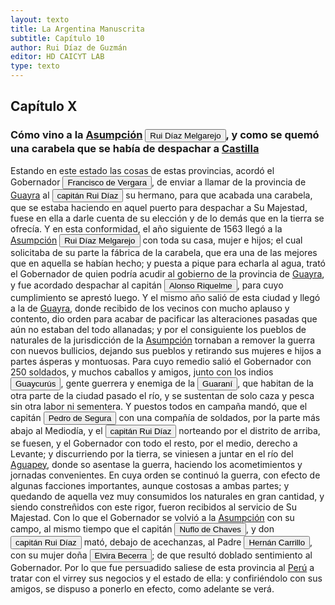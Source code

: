 ```yaml
---
layout: texto
title: La Argentina Manuscrita
subtitle: Capítulo 10
author: Rui Díaz de Guzmán
editor: HD CAICYT LAB
type: texto
---
```


## Capítulo X
### Cómo vino a la <a href="https://recogito.pelagios.org/document/wzqxhk0h3vpikm/part/1/edit#954a4f15-bcc9-4746-827b-e6d4ac2dadca" target="_blank">Asumpción</a> <button class="balloon" data-balloon-pos="up" data-balloon-length="large" data-balloon="conqueror,explorer,colonizer">Rui Díaz Melgarejo</button>, y como se quemó una carabela que se había de despachar a <a href="https://recogito.pelagios.org/document/wzqxhk0h3vpikm/part/1/edit#aa2810c8-d117-4218-a1da-71beb11d3d5a" target="_blank">Castilla</a>


Estando en este estado las cosas de estas provincias, acordó el Gobernador <button class="balloon" data-balloon-pos="up" data-balloon-length="large" data-balloon="conqueror,explorer,colonizer">Francisco de Vergara</button>, de enviar a llamar de la provincia de <a href="https://recogito.pelagios.org/document/wzqxhk0h3vpikm/part/1/edit#0ec95c49-795b-49bf-ad7c-9ced6d3b879a" target="_blank">Guayra</a> al <button class="balloon" data-balloon-pos="up" data-balloon-length="large" data-balloon="conqueror,colonizer,explorer">capitán Rui Díaz</button> su hermano, para que acabada una carabela, que se estaba haciendo en aquel puerto para despachar a Su Majestad, fuese en ella a darle cuenta de su elección y de lo demás que en la tierra se ofrecía. Y en esta conformidad, el año siguiente de 1563 llegó a la <a href="https://recogito.pelagios.org/document/wzqxhk0h3vpikm/part/1/edit#5e0321ec-a97a-4af0-90cf-3e11e1eb7c28" target="_blank">Asumpción</a> <button class="balloon" data-balloon-pos="up" data-balloon-length="large" data-balloon="conqueror,explorer,colonizer">Rui Díaz Melgarejo</button> con toda su casa, mujer e hijos; el cual solicitaba de su parte la fábrica de la carabela, que era una de las mejores que en aquella se habían hecho; y puesta a pique para echarla al agua, trató el Gobernador de quien podría acudir al gobierno de la provincia de <a href="https://recogito.pelagios.org/document/wzqxhk0h3vpikm/part/1/edit#b65fe4ad-c751-4594-9784-f4d228327da4" target="_blank">Guayra</a>, y fue acordado despachar al capitán <button class="balloon" data-balloon-pos="up" data-balloon-length="large" data-balloon="conqueror,explorer,colonizer">Alonso Riquelme</button>, para cuyo cumplimiento se aprestó luego. Y el mismo año salió de esta ciudad y llegó a la de <a href="https://recogito.pelagios.org/document/wzqxhk0h3vpikm/part/1/edit#f7ca0cac-cfff-42af-ab17-1d31715ee18b" target="_blank">Guayra</a>, donde recibido de los vecinos con mucho aplauso y contento, dio orden para acabar de pacificar las alteraciones pasadas que aún no estaban del todo allanadas; y por el consiguiente los pueblos de naturales de la jurisdicción de la <a href="https://recogito.pelagios.org/document/wzqxhk0h3vpikm/part/1/edit#c8032804-16c5-4fe7-8f15-1def99fe8719" target="_blank">Asumpción</a> tornaban a remover la guerra con nuevos bullicios, dejando sus pueblos y retirando sus mujeres e hijos a partes ásperas y montuosas. Para cuyo remedio salió el Gobernador con 250 soldados, y muchos caballos y amigos, junto con los indios <button class="balloon" data-balloon-pos="up" data-balloon-length="large" data-balloon="tribe">Guaycurús</button>, gente guerrera y enemiga de la <button class="balloon" data-balloon-pos="up" data-balloon-length="large" data-balloon="tribe">Guaraní</button>, que habitan de la otra parte de la ciudad pasado el río, y se sustentan de solo caza y pesca sin otra labor ni sementera. Y puestos todos en campaña mandó, que el capitán <button class="balloon" data-balloon-pos="up" data-balloon-length="large" data-balloon="conqueror,explorer,colonizer">Pedro de Segura</button> con una compañía de soldados, por la parte más abajo al Mediodía, y el <button class="balloon" data-balloon-pos="up" data-balloon-length="large" data-balloon="conqueror,colonizer,explorer">capitán Rui Díaz</button> norteando por el distrito de arriba, se fuesen, y el Gobernador con todo el resto, por el medio, derecho a Levante; y discurriendo por la tierra, se viniesen a juntar en el río del <a href="https://recogito.pelagios.org/document/wzqxhk0h3vpikm/part/1/edit#1a6a22b8-0d5a-47ef-97ca-70d58156a3e0" target="_blank">Aguapey</a>, donde so asentase la guerra, haciendo los acometimientos y jornadas convenientes. En cuya orden se continuó la guerra, con efecto de algunas facciones importantes, aunque costosas a ambas partes; y quedando de aquella vez muy consumidos los naturales en gran cantidad, y siendo constreñidos con este rigor, fueron recibidos al servicio de Su Majestad. Con lo que el Gobernador se volvió a la <a href="https://recogito.pelagios.org/document/wzqxhk0h3vpikm/part/1/edit#267f8a77-1c0f-479e-ae7d-231c1a5558f5" target="_blank">Asumpción</a> con su campo, al mismo tiempo que el capitán <button class="balloon" data-balloon-pos="up" data-balloon-length="large" data-balloon="conqueror,explorer,colonizer">Nuflo de Chaves</button>, y don <button class="balloon" data-balloon-pos="up" data-balloon-length="large" data-balloon="conqueror,colonizer,explorer">capitán Rui Díaz</button> mató, debajo de acechanzas, al Padre <button class="balloon" data-balloon-pos="up" data-balloon-length="large" data-balloon="person">Hernán Carrillo</button>, con su mujer doña <button class="balloon" data-balloon-pos="up" data-balloon-length="large" data-balloon="person">Elvira Becerra</button>; de que resultó doblado sentimiento al Gobernador. Por lo que fue persuadido saliese de esta provincia al <a href="https://recogito.pelagios.org/document/wzqxhk0h3vpikm/part/1/edit#1c49b98d-53c8-4589-93b5-424b0570d4c8" target="_blank">Perú</a> a tratar con el virrey sus negocios y el estado de ella: y confiriéndolo con sus amigos, se dispuso a ponerlo en efecto, como adelante se verá.